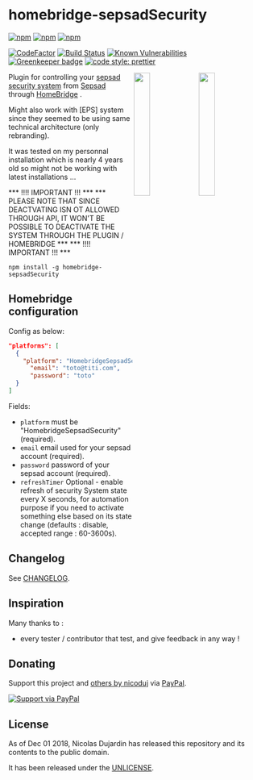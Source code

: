 # homebridge-sepsadSecurity

[![npm](https://img.shields.io/npm/v/homebridge-sepsadSecurity.svg)](https://www.npmjs.com/package/homebridge-sepsadSecurity)
[![npm](https://img.shields.io/npm/dw/homebridge-sepsadSecurity.svg)](https://www.npmjs.com/package/homebridge-sepsadSecurity)
[![npm](https://img.shields.io/npm/dt/homebridge-sepsadSecurity.svg)](https://www.npmjs.com/package/homebridge-sepsadSecurity)

[![CodeFactor](https://www.codefactor.io/repository/github/nicoduj/homebridge-sepsadSecurity/badge)](https://www.codefactor.io/repository/github/nicoduj/homebridge-sepsadSecurity)
[![Build Status](https://travis-ci.com/nicoduj/homebridge-sepsadSecurity.svg?branch=master)](https://travis-ci.com/nicoduj/homebridge-sepsadSecurity)
[![Known Vulnerabilities](https://snyk.io/test/github/nicoduj/homebridge-sepsadSecurity/badge.svg?targetFile=package.json)](https://snyk.io/test/github/nicoduj/homebridge-sepsadSecurity?targetFile=package.json)
[![Greenkeeper badge](https://badges.greenkeeper.io/nicoduj/homebridge-sepsadSecurity.svg)](https://greenkeeper.io/)
[![code style: prettier](https://img.shields.io/badge/code_style-prettier-ff69b4.svg?style=flat-square)](https://github.com/prettier/prettier)

<img src="https://user-images.githubusercontent.com/19813688/48661529-729f9600-ea73-11e8-8051-37adfd687922.PNG" width="25%" align="right"> 
<img src="https://user-images.githubusercontent.com/19813688/48661518-4c79f600-ea73-11e8-9c2f-45a8958106a5.PNG" width="25%" align="right">

Plugin for controlling your [sepsad security system](https://www.sepsad-telesurveillance.fr/telesurveillance-integrale.aspx) from [Sepsad](https://www.sepsad-telesurveillance.fr) through [HomeBridge](https://github.com/nfarina/homebridge) .

Might also work with [EPS] system since they seemed to be using same technical architecture (only rebranding).

It was tested on my personnal installation which is nearly 4 years old so might not be working with latest installations ...

*** !!!! IMPORTANT !!! ***
*** PLEASE NOTE THAT SINCE DEACTVATING ISN OT ALLOWED THROUGH API, IT WON'T BE POSSIBLE TO DEACTIVATE THE SYSTEM THROUGH THE PLUGIN / HOMEBRIDGE ***
*** !!!! IMPORTANT !!! ***

`npm install -g homebridge-sepsadSecurity`

## Homebridge configuration

Config as below:

```json
"platforms": [
  {
    "platform": "HomebridgeSepsadSecurity",
	  "email": "toto@titi.com",
	  "password": "toto"
  }
]
```

Fields:

- `platform` must be "HomebridgeSepsadSecurity" (required).
- `email` email used for your sepsad account (required).
- `password` password of your sepsad account (required).
- `refreshTimer` Optional - enable refresh of security System state every X seconds, for automation purpose if you need to activate something else based on its state change (defaults : disable, accepted range : 60-3600s).

## Changelog

See [CHANGELOG][].

[changelog]: CHANGELOG.md

## Inspiration

Many thanks to :

- every tester / contributor that test, and give feedback in any way !


## Donating

Support this project and [others by nicoduj][nicoduj-projects] via [PayPal][paypal-nicoduj].

[![Support via PayPal][paypal-button]][paypal-nicoduj]

[nicoduj-projects]: https://github.com/nicoduj/
[paypal-button]: https://img.shields.io/badge/Donate-PayPal-green.svg
[paypal-nicoduj]: https://www.paypal.me/nicoduj/2.50

## License

As of Dec 01 2018, Nicolas Dujardin has released this repository and its contents to the public domain.

It has been released under the [UNLICENSE][].

[unlicense]: LICENSE
